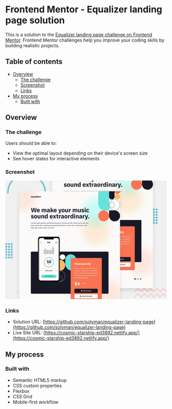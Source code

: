 # Frontend Mentor - Equalizer landing page solution

This is a solution to the [Equalizer landing page challenge on Frontend Mentor](https://www.frontendmentor.io/challenges/equalizer-landing-page-7VJ4gp3DE). Frontend Mentor challenges help you improve your coding skills by building realistic projects.

## Table of contents

- [Overview](#overview)
  - [The challenge](#the-challenge)
  - [Screenshot](#screenshot)
  - [Links](#links)
- [My process](#my-process)
  - [Built with](#built-with)

## Overview

### The challenge

Users should be able to:

- View the optimal layout depending on their device's screen size
- See hover states for interactive elements

### Screenshot

![screenshot](./preview.jpg)

### Links

- Solution URL: [https://github.com/solvman/equalizer-landing-page](https://github.com/solvman/equalizer-landing-page)
- Live Site URL: [https://cosmic-starship-ed3892.netlify.app/](https://cosmic-starship-ed3892.netlify.app/)

## My process

### Built with

- Semantic HTML5 markup
- CSS custom properties
- Flexbox
- CSS Grid
- Mobile-first workflow
